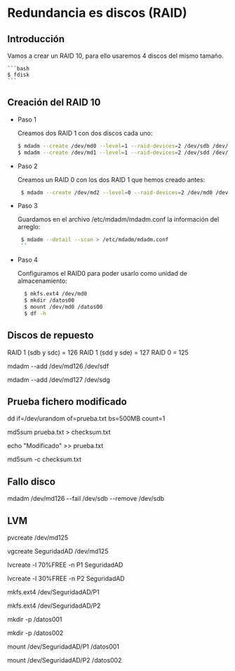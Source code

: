 # Redundancia es discos (RAID)

## Introducción

Vamos a crear un RAID 10, para ello usaremos 4 discos del mismo tamaño.

    ```bash
    $ fdisk
    ```

## Creación del RAID 10

- Paso 1

  Creamos dos RAID 1 con dos discos cada uno:
    ```bash
    $ mdadm --create /dev/md0 --level=1 --raid-devices=2 /dev/sdb /dev/sdc
    $ mdadm --create /dev/md1 --level=1 --raid-devices=2 /dev/sdd /dev/sde
    ```

- Paso 2

  Creamos un RAID 0 con los dos RAID 1 que hemos creado antes:
   ```bash
    $ mdadm --create /dev/md2 --level=0 --raid-devices=2 /dev/md0 /dev/md1
    ```

- Paso 3

  Guardamos en el archivo /etc/mdadm/mdadm.conf la información del arreglo:
   ```bash
    $ mdadm --detail --scan > /etc/mdadm/mdadm.conf
    ``

- Paso 4

  Configuramos el RAID0 para poder usarlo como unidad de almacenamiento:
  ```bash
    $ mkfs.ext4 /dev/md0
    $ mkdir /datos00
    $ mount /dev/md0 /datos00
    $ df -h
    ```

## Discos de repuesto

RAID 1 (sdb y sdc) = 126
RAID 1 (sdd y sde) = 127
RAID 0 = 125

mdadm --add /dev/md126 /dev/sdf

mdadm --add /dev/md127 /dev/sdg

## Prueba fichero modificado

dd if=/dev/urandom of=prueba.txt bs=500MB count=1

md5sum prueba.txt > checksum.txt

echo "Modificado" >> prueba.txt

md5sum -c checksum.txt

## Fallo disco

mdadm /dev/md126 --fail /dev/sdb --remove /dev/sdb

## LVM

pvcreate /dev/md125

vgcreate SeguridadAD /dev/md125

lvcreate -l 70%FREE -n P1 SeguridadAD

lvcreate -l 30%FREE -n P2 SeguridadAD

mkfs.ext4 /dev/SeguridadAD/P1

mkfs.ext4 /dev/SeguridadAD/P2

mkdir -p /datos001

mkdir -p /datos002

mount /dev/SeguridadAD/P1 /datos001

mount /dev/SeguridadAD/P2 /datos002



